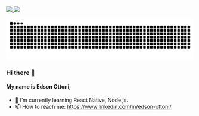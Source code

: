 <div>
  <a href="https://github.com/EdsonOttoni/">
    <img height="130em"  src="https://github-readme-stats.vercel.app/api?username=edsonottoni&hide=prs,issues,contribs&theme=vue-dark&show_icons=true&count_private=true"> 
    <img height="130em"  src="https://github-readme-stats.vercel.app/api/top-langs/?username=edsonottoni&layout=compact&theme=vue-dark">
  </a>
</div>

![Snake_animation](https://github.com/edsonottoni/edsonottoni/blob/output/github-contribution-grid-snake.svg)

### Hi there 👋
#### My name is Edson Ottoni, 

- 🌱 I’m currently learning React Native, Node.js.
- 📫 How to reach me: https://www.linkedin.com/in/edson-ottoni/
